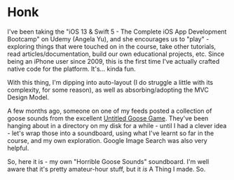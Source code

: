 #  Honk

I've been taking the "iOS 13 & Swift 5 - The Complete iOS App Development Bootcamp" on Udemy (Angela Yu), and she encourages us to "play" - exploring things that were touched on in the course, take other tutorials, read articles/documentation, build our own educational projects, etc. Since being an iPhone user since 2009, this is the first time I've actually crafted native code for the platform. It's... kinda fun.

With this thing, I'm dipping into auto-layout (I do struggle a little with its complexity, for some reason), as well as absorbing/adopting the MVC Design Model. 

A few months ago, someone on one of my feeds posted a collection of goose sounds from the excellent [Untitled Goose Game](https://goose.game/). They've been hanging about in a directory on my disk for a while - until I had a clever idea - let's wrap those into a soundboard, using what I've learnt so far in the course, and my own exploration. Google Image Search was also very helpful.

So, here it is - my own "Horrible Goose Sounds" soundboard. I'm well aware that it's pretty amateur-hour stuff, but it _is_ A Thing I made. So.

